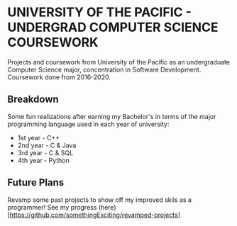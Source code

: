 # UNIVERSITY OF THE PACIFIC - UNDERGRAD COMPUTER SCIENCE COURSEWORK
Projects and coursework from University of the Pacific as an undergraduate Computer Science major, concentration in Software Development.  
Coursework done from 2016-2020.

## Breakdown
Some fun realizations after earning my Bachelor's in terms of the major programming language used in each year of university:  
- 1st year - C++ 
- 2nd year - C & Java
- 3rd year - C & SQL
- 4th year - Python

## Future Plans
Revamp some past projects to show off my improved skils as a programmer! See my progress (here)[https://github.com/somethingExciting/revamped-projects]
